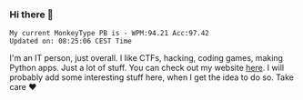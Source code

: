 ### Hi there 👋
<!-- PB START -->
```
My current MonkeyType PB is - WPM:94.21 Acc:97.42
Updated on: 08:25:06 CEST Time
```
<!-- PB END -->
I'm an IT person, just overall. I like CTFs, hacking, coding games, making Python apps. Just a lot of stuff.
You can check out my website [here](https://skill3472.github.io/).
I will probably add some interesting stuff here, when I get the idea to do so. Take care ❤️
